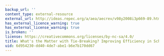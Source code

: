 ```yaml
---
backup_url: ''
content_type: external-resource
external_url: http://ideas.repec.org/a/aea/aecrev/v98y2008i3p669-89.html
has_external_licence_warning: true
has_external_license_warning: true
is_broken: ''
license: https://creativecommons.org/licenses/by-nc-sa/4.0/
title: What's the Matter with Tie-Breaking? Improving Efficiency in School Choice
uid: 6d954230-dd40-4de7-abe1-b6e7b170dd67
---
```

